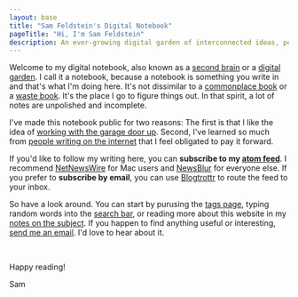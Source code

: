 ```yaml
---
layout: base
title: "Sam Feldstein's Digital Notebook"
pageTitle: "Hi, I'm Sam Feldstein"
description: An ever-growing digital garden of interconnected ideas, personal insights, and curated knowledge.
---
```


Welcome to my digital notebook, also known as a [second brain](https://www.buildingasecondbrain.com) or a [digital garden](https://maggieappleton.com/garden-history?ref=ideasurg.pub). I call it a notebook, because a notebook is something you write in and that's what I'm doing here. It's not dissimilar to a [commonplace book](https://en.wikipedia.org/wiki/Commonplace_book) or a [waste book](https://en.wikipedia.org/wiki/Waste_book). It's the place I go to figure things out. In that spirit, a lot of notes are unpolished and incomplete.

I've made this notebook public for two reasons: The first is that I like the idea of [working with the garage door up](https://notes.andymatuschak.org/zCMhncA1iSE74MKKYQS5PBZ). Second, I've learned so much from [people writing on the internet](https://samfeldstein.xyz/blogroll/) that I feel obligated to pay it forward.

If you'd like to follow my writing here, you can **subscribe to my [atom feed](https://notebook.samfeldstein.xyz/feed.xml)**. I recommend [NetNewsWire](https://netnewswire.com/) for Mac users and [NewsBlur](https://newsblur.com/) for everyone else. If you prefer to **subscribe by email**, you can use [Blogtrottr](https://blogtrottr.com/) to route the feed to your inbox.

So have a look around. You can start by purusing the [tags page](/tags/), typing random words into the [search  bar](/search/), or reading more about this website in my [notes on the subject](notes/digital-notebook-project-notes.md). If you happen to find anything useful or interesting, <a href="mailto:sam@samfeldstein.xyz">send me an email</a>. I'd love to hear about it.

<br>

Happy reading!

Sam
